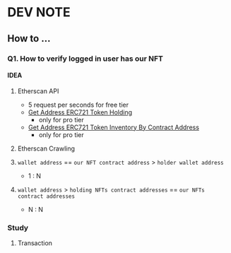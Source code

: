 # DEV NOTE

## How to ...

### Q1. How to verify logged in user has our NFT

#### IDEA

1. Etherscan API
   - 5 request per seconds for free tier
   - [Get Address ERC721 Token Holding](https://docs.etherscan.io/api-endpoints/tokens#get-address-erc721-token-holding)
     - only for pro tier
   - [Get Address ERC721 Token Inventory By Contract Address](https://docs.etherscan.io/api-endpoints/tokens#get-address-erc721-token-inventory-by-contract-address)
     - only for pro tier

2.  Etherscan Crawling
   1. `wallet address` == `our NFT contract address`  > `holder wallet address`
      - 1 : N
   2. `wallet address` > `holding NFTs contract addresses` == `our NFTs contract addresses`
      - N : N



### Study

1. Transaction


